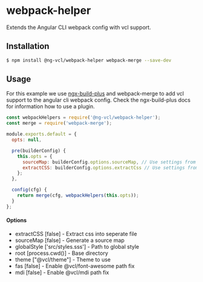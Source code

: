 # webpack-helper

Extends the Angular CLI webpack config with vcl support.

## Installation

```sh
$ npm install @ng-vcl/webpack-helper webpack-merge --save-dev
```

## Usage

For this example we use [ngx-build-plus](https://github.com/manfredsteyer/ngx-build-plus) and webpack-merge to add vcl support to the angular cli webpack config.
Check the ngx-build-plus docs for information how to use a plugin.

```js
const webpackHelpers = require('@ng-vcl/webpack-helper');
const merge = require('webpack-merge');

module.exports.default = {
  opts: null,

  pre(builderConfig) {
    this.opts = {
      sourceMap: builderConfig.options.sourceMap, // Use settings from builder
      extractCSS: builderConfig.options.extractCss // Use settings from builder
    };
  },

  config(cfg) {
    return merge(cfg, webpackHelpers(this.opts));
  }
};
```

#### Options

- extractCSS [false] - Extract css into seperate file
- sourceMap [false] - Generate a source map
- globalStyle ['src/styles.sss'] - Path to global style
- root [process.cwd()] - Base directory
- theme ["@vcl/theme"] - Theme to use
- fas [false] - Enable @vcl/font-awesome path fix
- mdi [false] - Enable @vcl/mdi path fix
